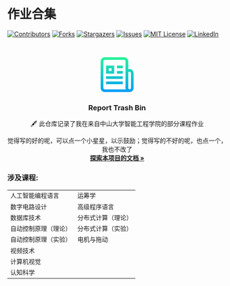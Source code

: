 # 作业合集
[![Contributors][contributors-shield]][contributors-url]
[![Forks][forks-shield]][forks-url]
[![Stargazers][stars-shield]][stars-url]
[![Issues][issues-shield]][issues-url]
[![MIT License][license-shield]][license-url]
[![LinkedIn][linkedin-shield]][linkedin-url]


<!-- PROJECT LOGO -->
<br />

<p align="center">
  <a href="https://github.com/SYSUzrc/Major-Assignments/">
    <img src="images/logo.png" alt="Logo" width="80" height="80">
  </a>

  <h3 align="center">Report Trash Bin</h3>
  <p align="center">
    🖋 此仓库记录了我在来自中山大学智能工程学院的部分课程作业
  <p align="center">
    觉得写的好的呢，可以点一个小星星，以示鼓励；觉得写的不好的呢，也点一个，我也不改了
    <br />
    <a href="https://github.com/SYSUzrc/Major-Assignments"><strong>探索本项目的文档 »</strong></a>

  </p>
</p>

###  涉及课程:
|  |   |
|-------------------------------------------|-------------------------------------------|
| 人工智能编程语言          | 运筹学           |
| 数字电路设计              | 高级程序语言       |
| 数据库技术                | 分布式计算（理论）  |
| 自动控制原理（理论）       | 分布式计算（实验）  |
| 自动控制原理（实验）       | 电机与拖动         |
| 视频技术                  |                   |
| 计算机视觉                |                   |
| 认知科学                  |                   |



<!-- links -->
[your-project-path]:SYSUzrc/Major-Assignments
[contributors-shield]: https://img.shields.io/github/contributors/SYSUzrc/Major-Assignments.svg?style=flat-square
[contributors-url]: https://github.com/SYSUzrc/Major-Assignments/graphs/contributors
[forks-shield]: https://img.shields.io/github/forks/SYSUzrc/Major-Assignments.svg?style=flat-square
[forks-url]: https://github.com/SYSUzrc/Major-Assignments/network/members
[stars-shield]: https://img.shields.io/github/stars/SYSUzrc/Major-Assignments.svg?style=flat-square
[stars-url]: https://github.com/SYSUzrc/Major-Assignments/stargazers
[issues-shield]: https://img.shields.io/github/issues/SYSUzrc/Major-Assignments.svg?style=flat-square
[issues-url]: https://img.shields.io/github/issues/SYSUzrc/Major-Assignments.svg
[license-shield]: https://img.shields.io/github/license/SYSUzrc/Major-Assignments.svg?style=flat-square
[license-url]: https://github.com/SYSUzrc/Major-Assignments/blob/master/LICENSE.txt
[linkedin-shield]: https://img.shields.io/badge/-LinkedIn-black.svg?style=flat-square&logo=linkedin&colorB=555
[linkedin-url]: https://linkedin.com/in/SYSUzrc

